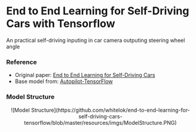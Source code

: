 # End to End Learning for Self-Driving Cars with Tensorflow
An practical self-driving inputing in car camera outputing steering wheel angle

### Reference

 - Original paper: [End to End Learning for Self-Driving Cars](https://arxiv.org/pdf/1604.07316.pdf)
 - Base model from: [Autopilot-TensorFlow](https://github.com/SullyChen/Autopilot-TensorFlow)


### Model Structure

<div  align="center">     
 ![Model Structure](https://github.com/whitelok/end-to-end-learning-for-self-driving-cars-tensorflow/blob/master/resources/imgs/ModelStructure.PNG)
</div>
